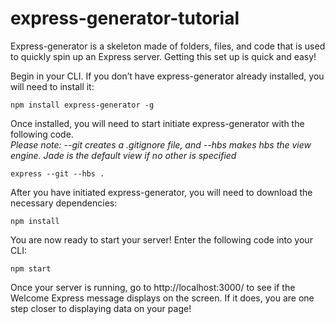 # express-generator-tutorial


Express-generator is a skeleton made of folders, files, and code that is used to quickly spin up an Express server. Getting this set up is quick and easy!

Begin in your CLI.  If you don’t have express-generator already installed, you will need to install it:

```npm install express-generator -g```

Once installed, you will need to start initiate express-generator with the following code.  
*Please note: --git creates a .gitignore file, and --hbs makes hbs the view engine. Jade is the default view if no other is specified*

```express --git --hbs .```

After you have initiated express-generator, you will need to download the necessary dependencies:

```npm install```

You are now ready to start your server! Enter the following code into your CLI:

```npm start```

Once your server is running, go to http://localhost:3000/ to see if the Welcome Express message displays on the screen. If it does, you are one step closer to displaying data on your page!
